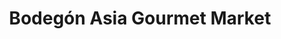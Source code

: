 ---
title: "Bodegón Asia Gourmet Market"
url: /caracas/bodegon-asia-gourmet-market/
shop: comodidad
---